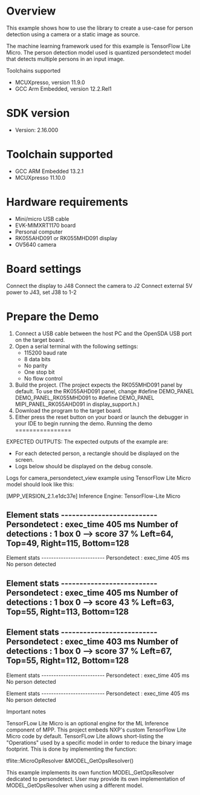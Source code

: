Overview
========

This example shows how to use the library to create a use-case for
person detection using a camera or a static image as source.

The machine learning framework used for this example is TensorFlow Lite Micro.
The person detection model used is quantized persondetect model that detects multiple persons in an input image.

Toolchains supported
- MCUXpresso, version 11.9.0
- GCC Arm Embedded, version 12.2.Rel1


SDK version
===========
- Version: 2.16.000

Toolchain supported
===================
- GCC ARM Embedded  13.2.1
- MCUXpresso  11.10.0

Hardware requirements
=====================
- Mini/micro USB cable
- EVK-MIMXRT1170 board
- Personal computer
- RK055AHD091 or RK055MHD091 display
- OV5640 camera

Board settings
==============
Connect the display to J48
Connect the camera to J2
Connect external 5V power to J43, set J38 to 1-2

Prepare the Demo
================
1. Connect a USB cable between the host PC and the OpenSDA USB port on the target board.
2. Open a serial terminal with the following settings:
   - 115200 baud rate
   - 8 data bits
   - No parity
   - One stop bit
   - No flow control
3. Build the project. (The project expects the RK055MHD091 panel by default. To use the RK055AHD091 panel,
    change #define DEMO_PANEL DEMO_PANEL_RK055MHD091 to #define DEMO_PANEL MIPI_PANEL_RK055AHD091
    in display_support.h.)
4. Download the program to the target board.
5. Either press the reset button on your board or launch the debugger in your IDE to begin running the demo.
Running the demo
================

EXPECTED OUTPUTS:
The expected outputs of the example are:
- For each detected person, a rectangle should be displayed on the screen.
- Logs below should be displayed on the debug console.

Logs for camera_persondetect_view example using TensorFlow Lite Micro model should look like this:

[MPP_VERSION_2.1.e1dc37e]
Inference Engine: TensorFlow-Lite Micro 

Element stats --------------------------
Persondetect : exec_time 405 ms
Number of detections : 1
box 0 --> score 37 %
 Left=64, Top=49, Right=115, Bottom=128
-------------------------------------------

Element stats --------------------------
Persondetect : exec_time 405 ms
No person detected

Element stats --------------------------
Persondetect : exec_time 405 ms
Number of detections : 1
box 0 --> score 43 %
 Left=63, Top=55, Right=113, Bottom=128
-------------------------------------------

Element stats --------------------------
Persondetect : exec_time 403 ms
Number of detections : 1
box 0 --> score 37 %
 Left=67, Top=55, Right=112, Bottom=128
-------------------------------------------

Element stats --------------------------
Persondetect : exec_time 405 ms
No person detected

Element stats --------------------------
Persondetect : exec_time 405 ms
No person detected

Important notes

TensorFLow Lite Micro is an optional engine for the ML Inference component of MPP.
This project embeds NXP's custom TensorFlow Lite Micro code by default.
TensorFLow Lite allows short-listing the "Operations" used by a specific model in order to reduce the binary image footprint.
This is done by implementing the function:

tflite::MicroOpResolver &MODEL_GetOpsResolver()

This example implements its own function MODEL_GetOpsResolver dedicated to persondetect.
User may provide its own implementation of MODEL_GetOpsResolver when using a different model.
